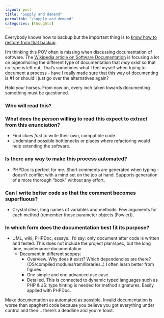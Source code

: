 ```yaml
---
layout: post
title: "Supply and demand"
permalink: "/supply-and-demand"
categories: [thoughts]
---
```


Everybody knows how to backup but the important thing is to <a href="http://www.joelonsoftware.com/items/2009/12/14.html">know how to restore from that backup</a>.

I’m thinking this POV often is missing when discussing documentation of software. The <a href="http://en.wikipedia.org/wiki/Software_documentation">Wikipedia article on Software Documentation</a> is focusing a lot on pigeonholing the different type of documentation that <em>may exist</em> so that no type is left out. That’s sometimes what I feel myself when trying to document a process - have I really made sure that this way of documenting is #1 or should I just go over the alternatives again?

Hold your horses. From now on, every inch taken towards documenting something must be questioned.
<h3><strong>Who</strong> will read this?</h3>
<h3>What does the <em>person</em> willing to read this <strong>expect to extract</strong> from this enunciation?</h3>
<ul>
	<li>Find clues <em>fast</em> to write their own, compatible code.</li>
	<li>Understand possible bottlenecks or places where refactoring would help extending the software.</li>
</ul>
<h3>Is there any way to make this process <strong>automated</strong>?</h3>
<ul>
	<li>PHPDoc is perfect for me. Short comments are generated when typing - doesn’t conflict with a mind set on the job at hand. Supports generation of a more thorough “book” without any effort.</li>
</ul>
<h3>Can I <strong>write better code</strong> so that the comment becomes superfluous?</h3>
<ul>
	<li>Crystal clear, long names of variables and methods. Few arguments for each method (remember those parameter objects (Fowler)).</li>
</ul>
<h3>In which <strong>form</strong> does the documentation best fit its purpose?</h3>
<ul>
	<li>UML, wiki, PHPDoc, essays.. I’d say: only document after code is written and tested. This does not include the project plan/spec, but the long time, maintenance documentation.
<ul>
	<li>Document in different scopes:
<ul>
	<li>Overview. Why does it exist? Which dependencies are there? (OS/compiled modules/ram/libraries..) I often learn better from figures.</li>
	<li>One simple and one advanced use case.</li>
	<li>Detailed. This is connected to dynamic typed languages such as PHP &amp; JS: type hinting is needed for method signatures. Easily applied with PHPDoc.</li>
</ul>
</li>
</ul>
</li>
</ul>
Make documentation as automated as possible. Invalid documentation is worse than spaghetti code because you believe you got everything under control and then… there’s a deadline and you’re toast.
